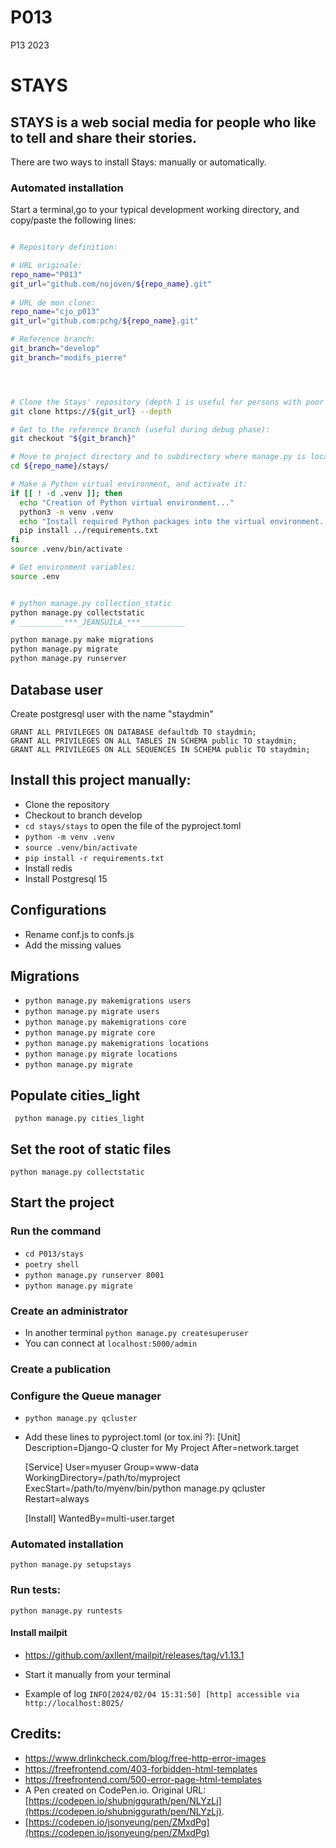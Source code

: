 # P013
P13 2023

# STAYS
## STAYS is a web social media for people who like to tell and share their stories.

<!--
<<<<<<< HEAD
Ceci est pour une démo
Armagnac.
=======


+
+Cd vers répertoire où il y a manage.py
+
-->

There are two ways to install Stays: manually or automatically.
<!--
Scripter tout ça

-->
### Automated installation

Start a terminal,go to your typical development working directory, and copy/paste the following lines:

```bash

# Repository definition:

# URL originale:
repo_name="P013"
git_url="github.com/nojoven/${repo_name}.git"
 
# URL de mon clone:
repo_name="cjo_p013"
git_url="github.com:pchg/${repo_name}.git"

# Reference branch:
git_branch="develop"
git_branch="modifs_pierre"




# Clone the Stays' repository (depth 1 is useful for persons with poor Internet connection, since the complete .git is quite heavy (185M, as of 2024_03_03__23_48_25)):
git clone https://${git_url} --depth 

# Get to the reference branch (useful during debug phase):
git checkout "${git_branch}"

# Move to project directory and to subdirectory where manage.py is located:
cd ${repo_name}/stays/

# Make a Python virtual environment, and activate it:
if [[ ! -d .venv ]]; then 
  echo "Creation of Python virtual environment..."
  python3 -m venv .venv
  echo "Install required Python packages into the virtual environment.."
  pip install ../requirements.txt
fi
source .venv/bin/activate

# Get environment variables:
source .env


# python manage.py collection_static
python manage.py collectstatic
# __________***_JEANSUILA_***__________

python manage.py make migrations
python manage.py migrate
python manage.py runserver
```


## Database user

Create postgresql user with the name "staydmin"

```
GRANT ALL PRIVILEGES ON DATABASE defaultdb TO staydmin;
GRANT ALL PRIVILEGES ON ALL TABLES IN SCHEMA public TO staydmin;
GRANT ALL PRIVILEGES ON ALL SEQUENCES IN SCHEMA public TO staydmin;
```


## Install this project manually:

   - Clone the repository
   - Checkout to branch develop
   - ```cd stays/stays``` to open the file of the  pyproject.toml
   - ```python -m venv .venv```
   - ```source .venv/bin/activate```
   - ```pip install -r requirements.txt```
   - Install redis
   - Install Postgresql 15

## Configurations

   - Rename conf.js to confs.js
   - Add the missing values

## Migrations

   - ```python manage.py makemigrations users```
   - ```python manage.py migrate users```
   - ```python manage.py makemigrations core```
   - ```python manage.py migrate core```
   - ```python manage.py makemigrations locations```
   - ```python manage.py migrate locations```
   - ```python manage.py migrate```  


## Populate cities_light

``` python manage.py cities_light```

## Set the root of static files

```python manage.py collectstatic```

## Start the project

### Run the command

   - ```cd P013/stays```
   - ```poetry shell```
   - ```python manage.py runserver 8001```
   - ```python manage.py migrate```

### Create an administrator

   - In another terminal ```python manage.py createsuperuser```
   - You can connect at ```localhost:5000/admin```

### Create a publication

### Configure the Queue manager

   - ```python manage.py qcluster```
   - Add these lines to pyproject.toml (or tox.ini ?):
      [Unit]
      Description=Django-Q cluster for My Project
      After=network.target

      [Service]
      User=myuser
      Group=www-data
      WorkingDirectory=/path/to/myproject
      ExecStart=/path/to/myenv/bin/python manage.py qcluster
      Restart=always

      [Install]
      WantedBy=multi-user.target

### Automated installation

<!--
+
+Cd vers répertoire où il y a manage.py
+
-->
```python manage.py setupstays```

### Run tests:

```python manage.py runtests```

#### Install mailpit

   - https://github.com/axllent/mailpit/releases/tag/v1.13.1

   - Start it manually from your terminal

   - Example of log ```INFO[2024/02/04 15:31:50] [http] accessible via http://localhost:8025/```


## Credits:

   - https://www.drlinkcheck.com/blog/free-http-error-images
   - https://freefrontend.com/403-forbidden-html-templates
   - https://freefrontend.com/500-error-page-html-templates
   - A Pen created on CodePen.io. Original URL: [https://codepen.io/shubniggurath/pen/NLYzLj](https://codepen.io/shubniggurath/pen/NLYzLj).
   - [https://codepen.io/jsonyeung/pen/ZMxdPg](https://codepen.io/jsonyeung/pen/ZMxdPg)

